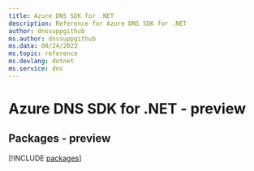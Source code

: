```yaml
---
title: Azure DNS SDK for .NET
description: Reference for Azure DNS SDK for .NET
author: dnssuppgithub
ms.author: dnssuppgithub
ms.data: 08/24/2023
ms.topic: reference
ms.devlang: dotnet
ms.service: dns
---
```

# Azure DNS SDK for .NET - preview
## Packages - preview
[!INCLUDE [packages](dns-index.md)]